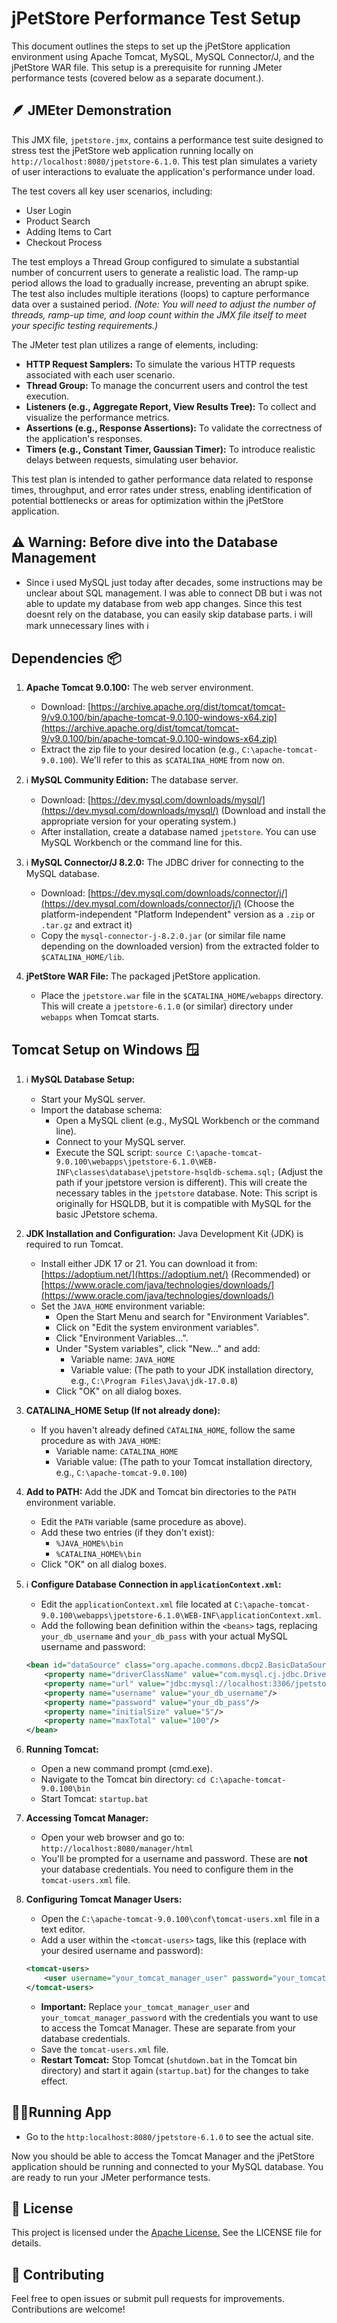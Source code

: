# jPetStore Performance Test Setup

This document outlines the steps to set up the jPetStore application environment using Apache Tomcat, MySQL, MySQL Connector/J, and the jPetStore WAR file.  This setup is a prerequisite for running JMeter performance tests (covered below as a separate document.).

## 🪶 JMEter Demonstration

This JMX file, `jpetstore.jmx`, contains a performance test suite designed to stress test the jPetStore web application running locally on `http://localhost:8080/jpetstore-6.1.0`.  This test plan simulates a variety of user interactions to evaluate the application's performance under load.

The test covers all key user scenarios, including:

* User Login
* Product Search
* Adding Items to Cart
* Checkout Process

The test employs a Thread Group configured to simulate a substantial number of concurrent users to generate a realistic load.  The ramp-up period allows the load to gradually increase, preventing an abrupt spike.  The test also includes multiple iterations (loops) to capture performance data over a sustained period. *(Note: You will need to adjust the number of threads, ramp-up time, and loop count within the JMX file itself to meet your specific testing requirements.)*

The JMeter test plan utilizes a range of elements, including:

* **HTTP Request Samplers:** To simulate the various HTTP requests associated with each user scenario.
* **Thread Group:** To manage the concurrent users and control the test execution.
* **Listeners (e.g., Aggregate Report, View Results Tree):** To collect and visualize the performance metrics.
* **Assertions (e.g., Response Assertions):** To validate the correctness of the application's responses.
* **Timers (e.g., Constant Timer, Gaussian Timer):** To introduce realistic delays between requests, simulating user behavior.

This test plan is intended to gather performance data related to response times, throughput, and error rates under stress, enabling identification of potential bottlenecks or areas for optimization within the jPetStore application.


## ⚠️ Warning: Before dive into the Database Management
- Since i used MySQL just today after decades, some instructions may be unclear about SQL management. I was able to connect DB but i was not able to update my database from web app changes. Since this test doesnt rely on the database, you can easily skip database parts.
i will mark unnecessary lines with ℹ️ 
## Dependencies 📦

1. **Apache Tomcat 9.0.100:**  The web server environment.
    * Download: [https://archive.apache.org/dist/tomcat/tomcat-9/v9.0.100/bin/apache-tomcat-9.0.100-windows-x64.zip](https://archive.apache.org/dist/tomcat/tomcat-9/v9.0.100/bin/apache-tomcat-9.0.100-windows-x64.zip) 
    * Extract the zip file to your desired location (e.g., `C:\apache-tomcat-9.0.100`).  We'll refer to this as `$CATALINA_HOME` from now on.

2. ℹ️ **MySQL Community Edition:** The database server.
    * Download: [https://dev.mysql.com/downloads/mysql/](https://dev.mysql.com/downloads/mysql/) (Download and install the appropriate version for your operating system.)
    * After installation, create a database named `jpetstore`. You can use MySQL Workbench or the command line for this.

3. ℹ️ **MySQL Connector/J 8.2.0:** The JDBC driver for connecting to the MySQL database.
    * Download: [https://dev.mysql.com/downloads/connector/j/](https://dev.mysql.com/downloads/connector/j/) (Choose the platform-independent "Platform Independent" version as a `.zip` or `.tar.gz` and extract it)
    * Copy the `mysql-connector-j-8.2.0.jar` (or similar file name depending on the downloaded version) from the extracted folder to `$CATALINA_HOME/lib`.

4. **jPetStore WAR File:** The packaged jPetStore application.
    * Place the `jpetstore.war` file in the `$CATALINA_HOME/webapps` directory.  This will create a `jpetstore-6.1.0` (or similar) directory under `webapps` when Tomcat starts.

## Tomcat Setup on Windows 🪟

1. ℹ️ **MySQL Database Setup:**
    * Start your MySQL server.
    * Import the database schema:
        * Open a MySQL client (e.g., MySQL Workbench or the command line).
        * Connect to your MySQL server.
        * Execute the SQL script:  `source C:\apache-tomcat-9.0.100\webapps\jpetstore-6.1.0\WEB-INF\classes\database\jpetstore-hsqldb-schema.sql;`  (Adjust the path if your jpetstore version is different). This will create the necessary tables in the `jpetstore` database.  Note: This script is originally for HSQLDB, but it is compatible with MySQL for the basic JPetstore schema.

2. **JDK Installation and Configuration:** Java Development Kit (JDK) is required to run Tomcat.
    * Install either JDK 17 or 21. You can download it from: [https://adoptium.net/](https://adoptium.net/) (Recommended) or [https://www.oracle.com/java/technologies/downloads/](https://www.oracle.com/java/technologies/downloads/)
    * Set the `JAVA_HOME` environment variable:
        * Open the Start Menu and search for "Environment Variables".
        * Click on "Edit the system environment variables".
        * Click "Environment Variables...".
        * Under "System variables", click "New..." and add:
            * Variable name: `JAVA_HOME`
            * Variable value:  (The path to your JDK installation directory, e.g., `C:\Program Files\Java\jdk-17.0.8`)
        * Click "OK" on all dialog boxes.

3. **CATALINA_HOME Setup (If not already done):**
    * If you haven't already defined `CATALINA_HOME`, follow the same procedure as with `JAVA_HOME`:
        * Variable name: `CATALINA_HOME`
        * Variable value: (The path to your Tomcat installation directory, e.g., `C:\apache-tomcat-9.0.100`)

4. **Add to PATH:** Add the JDK and Tomcat bin directories to the `PATH` environment variable.
    * Edit the `PATH` variable (same procedure as above).
    * Add these two entries (if they don't exist):
        * `%JAVA_HOME%\bin`
        * `%CATALINA_HOME%\bin`
    * Click "OK" on all dialog boxes.

5. ℹ️ **Configure Database Connection in `applicationContext.xml`:**
    * Edit the `applicationContext.xml` file located at `C:\apache-tomcat-9.0.100\webapps\jpetstore-6.1.0\WEB-INF\applicationContext.xml`.
    * Add the following bean definition within the `<beans>` tags, replacing `your_db_username` and `your_db_pass` with your actual MySQL username and password:

    ```xml
    <bean id="dataSource" class="org.apache.commons.dbcp2.BasicDataSource">
        <property name="driverClassName" value="com.mysql.cj.jdbc.Driver"/>
        <property name="url" value="jdbc:mysql://localhost:3306/jpetstore?useSSL=false&serverTimezone=UTC"/>
        <property name="username" value="your_db_username"/>
        <property name="password" value="your_db_pass"/>
        <property name="initialSize" value="5"/>
        <property name="maxTotal" value="100"/>
    </bean>
    ```

6. **Running Tomcat:**
    * Open a new command prompt (cmd.exe).
    * Navigate to the Tomcat bin directory: `cd C:\apache-tomcat-9.0.100\bin`
    * Start Tomcat: `startup.bat`

7. **Accessing Tomcat Manager:**
    * Open your web browser and go to: `http://localhost:8080/manager/html`
    * You'll be prompted for a username and password.  These are **not** your database credentials. You need to configure them in the `tomcat-users.xml` file.

8. **Configuring Tomcat Manager Users:**
    * Open the `C:\apache-tomcat-9.0.100\conf\tomcat-users.xml` file in a text editor.
    * Add a user within the `<tomcat-users>` tags, like this (replace with your desired username and password):

    ```xml
    <tomcat-users>
        <user username="your_tomcat_manager_user" password="your_tomcat_manager_password" roles="manager-gui,admin-gui"/>
    </tomcat-users>
    ```

    * **Important:**  Replace `your_tomcat_manager_user` and `your_tomcat_manager_password` with the credentials you want to use to access the Tomcat Manager.  These are separate from your database credentials.
    * Save the `tomcat-users.xml` file.
    * **Restart Tomcat:** Stop Tomcat (`shutdown.bat` in the Tomcat bin directory) and start it again (`startup.bat`) for the changes to take effect.

## 🏃‍♂️Running App 
- Go to the `http:localhost:8080/jpetstore-6.1.0` to see the actual site.

Now you should be able to access the Tomcat Manager and the jPetStore application should be running and connected to your MySQL database.  You are ready to run your JMeter performance tests.

## 📜 License
This project is licensed under the [Apache License.](LICENSE) See the LICENSE file for details.

## 🙌 Contributing
Feel free to open issues or submit pull requests for improvements. Contributions are welcome!
